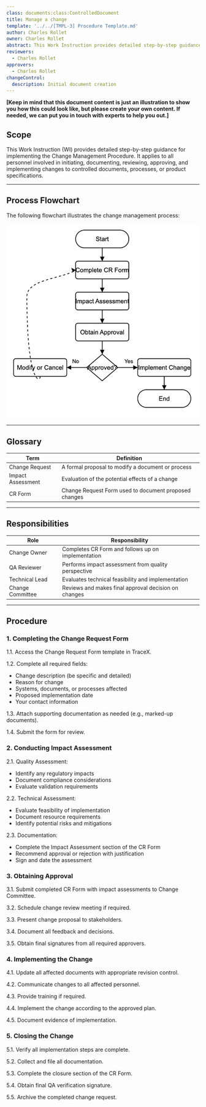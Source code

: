 ```yaml
---
class: documents:class:ControlledDocument
title: Manage a change
template: '../../[TMPL-3] Procedure Template.md'
author: Charles Rollet
owner: Charles Rollet
abstract: This Work Instruction provides detailed step-by-step guidance on how to manage a change according to the Change Management Procedure.
reviewers:
  - Charles Rollet
approvers:
  - Charles Rollet
changeControl:
  description: Initial document creation
---
```


**[Keep in mind that this document content is just an illustration to show you how this could look like, but please create your own content. If needed, we can put you in touch with experts to help you out.]**

## Scope
This Work Instruction (WI) provides detailed step-by-step guidance for implementing the Change Management Procedure. It applies to all personnel involved in initiating, documenting, reviewing, approving, and implementing changes to controlled documents, processes, or product specifications.

---

## Process Flowchart

The following flowchart illustrates the change management process:

![Change Management Process Flowchart](https://github.com/charles-rollet/controlled-docs-test/blob/main/assets/images/wi-process-flow.png)

---

## Glossary
| Term              | Definition                                           |
|-------------------|------------------------------------------------------|
| Change Request    | A formal proposal to modify a document or process    |
| Impact Assessment | Evaluation of the potential effects of a change      |
| CR Form           | Change Request Form used to document proposed changes|

---

## Responsibilities
| Role             | Responsibility                                        |
|------------------|-------------------------------------------------------|
| Change Owner     | Completes CR Form and follows up on implementation    |
| QA Reviewer      | Performs impact assessment from quality perspective   |
| Technical Lead   | Evaluates technical feasibility and implementation    |
| Change Committee | Reviews and makes final approval decision on changes  |

---

## Procedure
### 1. Completing the Change Request Form
1.1. Access the Change Request Form template in TraceX.

1.2. Complete all required fields:
   - Change description (be specific and detailed)
   - Reason for change
   - Systems, documents, or processes affected
   - Proposed implementation date
   - Your contact information

1.3. Attach supporting documentation as needed (e.g., marked-up documents).

1.4. Submit the form for review.

### 2. Conducting Impact Assessment
2.1. Quality Assessment:
   - Identify any regulatory impacts
   - Document compliance considerations
   - Evaluate validation requirements

2.2. Technical Assessment:
   - Evaluate feasibility of implementation
   - Document resource requirements
   - Identify potential risks and mitigations

2.3. Documentation:
   - Complete the Impact Assessment section of the CR Form
   - Recommend approval or rejection with justification
   - Sign and date the assessment

### 3. Obtaining Approval
3.1. Submit completed CR Form with impact assessments to Change Committee.

3.2. Schedule change review meeting if required.

3.3. Present change proposal to stakeholders.

3.4. Document all feedback and decisions.

3.5. Obtain final signatures from all required approvers.

### 4. Implementing the Change
4.1. Update all affected documents with appropriate revision control.

4.2. Communicate changes to all affected personnel.

4.3. Provide training if required.

4.4. Implement the change according to the approved plan.

4.5. Document evidence of implementation.

### 5. Closing the Change
5.1. Verify all implementation steps are complete.

5.2. Collect and file all documentation.

5.3. Complete the closure section of the CR Form.

5.4. Obtain final QA verification signature.

5.5. Archive the completed change request.

